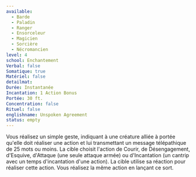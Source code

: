 ```yaml
---
available:
  - Barde
  - Paladin
  - Ranger
  - Ensorceleur
  - Magicien
  - Sorcière
  - Nécromancien
level: 4
school: Enchantement
Verbal: false
Somatique: true
Matériel: false
detailmat:
Durée: Instantanée
Incantation: 1 Action Bonus
Portée: 30 ft.
Concentration: false
Rituel: false
englishname: Unspoken Agreement
status: empty
---
```

Vous réalisez un simple geste, indiquant à une créature alliée à portée qu'elle doit réaliser une action et lui transmettant un message télépathique de 25 mots ou moins. La cible choisit l'action de Courir, de Désengagement, d'Esquive, d'Attaque (une seule attaque armée) ou d'Incantation (un cantrip avec un temps d'incantation d'une action). La cible utilise sa réaction pour réaliser cette action. Vous réalisez la même action en lançant ce sort.
